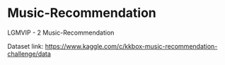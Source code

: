 # Music-Recommendation

LGMVIP - 2 Music-Recommendation

Dataset link: https://www.kaggle.com/c/kkbox-music-recommendation-challenge/data
